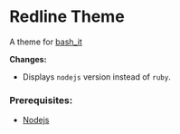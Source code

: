 # Redline Theme

A theme for [bash_it](https://github.com/Bash-it/bash-it)

**Changes:**

- Displays `nodejs` version instead of `ruby`.

### Prerequisites:

- [Nodejs](https://nodejs.org/)
